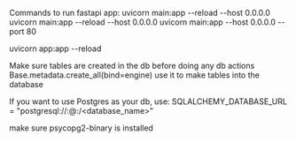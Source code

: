 Commands to run fastapi app:
uvicorn main:app --reload --host 0.0.0.0
uvicorn main:app --reload --host 0.0.0.0
uvicorn main:app --host 0.0.0.0 --port 80


uvicorn app:app --reload


Make sure tables are created in the db before doing any db actions
Base.metadata.create_all(bind=engine) use it to make tables into the database


If you want to use Postgres as your db, use:
SQLALCHEMY_DATABASE_URL = "postgresql://<username>:<password>@<hostname>:<port>/<database_name>"

make sure psycopg2-binary is installed